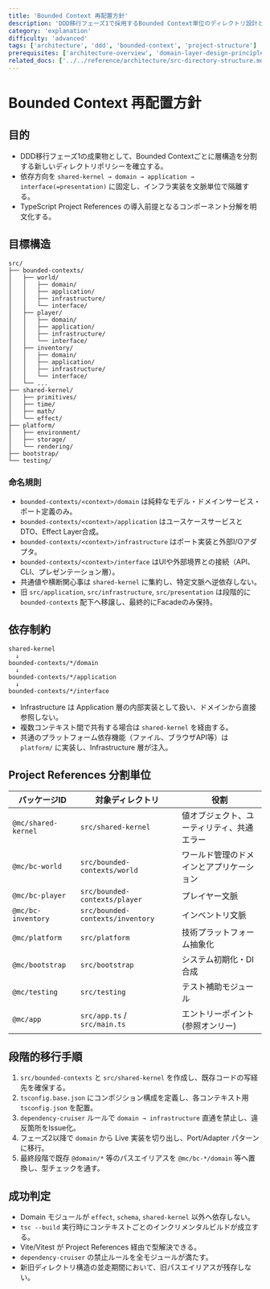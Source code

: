 ```yaml
---
title: 'Bounded Context 再配置方針'
description: 'DDD移行フェーズ1で採用するBounded Context単位のディレクトリ設計と依存境界のガイドライン。'
category: 'explanation'
difficulty: 'advanced'
tags: ['architecture', 'ddd', 'bounded-context', 'project-structure']
prerequisites: ['architecture-overview', 'domain-layer-design-principles']
related_docs: ['../../reference/architecture/src-directory-structure.md', '../../how-to/development/development-conventions.md']
---
```


# Bounded Context 再配置方針

## 目的

- DDD移行フェーズ1の成果物として、Bounded Contextごとに層構造を分割する新しいディレクトリポリシーを確立する。
- 依存方向を `shared-kernel → domain → application → interface(=presentation)` に固定し、インフラ実装を文脈単位で隔離する。
- TypeScript Project References の導入前提となるコンポーネント分解を明文化する。

## 目標構造

```
src/
├── bounded-contexts/
│   ├── world/
│   │   ├── domain/
│   │   ├── application/
│   │   ├── infrastructure/
│   │   └── interface/
│   ├── player/
│   │   ├── domain/
│   │   ├── application/
│   │   ├── infrastructure/
│   │   └── interface/
│   ├── inventory/
│   │   ├── domain/
│   │   ├── application/
│   │   ├── infrastructure/
│   │   └── interface/
│   └── ...
├── shared-kernel/
│   ├── primitives/
│   ├── time/
│   ├── math/
│   └── effect/
├── platform/
│   ├── environment/
│   ├── storage/
│   └── rendering/
├── bootstrap/
└── testing/
```

### 命名規則

- `bounded-contexts/<context>/domain` は純粋なモデル・ドメインサービス・ポート定義のみ。
- `bounded-contexts/<context>/application` はユースケースサービスとDTO、Effect Layer合成。
- `bounded-contexts/<context>/infrastructure` はポート実装と外部I/Oアダプタ。
- `bounded-contexts/<context>/interface` はUIや外部境界との接続（API、CLI、プレゼンテーション層）。
- 共通値や横断関心事は `shared-kernel` に集約し、特定文脈へ逆依存しない。
- 旧 `src/application`, `src/infrastructure`, `src/presentation` は段階的に `bounded-contexts` 配下へ移譲し、最終的にFacadeのみ保持。

## 依存制約

```
shared-kernel
  ↓
bounded-contexts/*/domain
  ↓
bounded-contexts/*/application
  ↓
bounded-contexts/*/interface
```

- Infrastructure は Application 層の内部実装として扱い、ドメインから直接参照しない。
- 複数コンテキスト間で共有する場合は `shared-kernel` を経由する。
- 共通のプラットフォーム依存機能（ファイル、ブラウザAPI等）は `platform/` に実装し、Infrastructure 層が注入。

## Project References 分割単位

| パッケージID | 対象ディレクトリ | 役割 |
| --- | --- | --- |
| `@mc/shared-kernel` | `src/shared-kernel` | 値オブジェクト、ユーティリティ、共通エラー |
| `@mc/bc-world` | `src/bounded-contexts/world` | ワールド管理のドメインとアプリケーション |
| `@mc/bc-player` | `src/bounded-contexts/player` | プレイヤー文脈 |
| `@mc/bc-inventory` | `src/bounded-contexts/inventory` | インベントリ文脈 |
| `@mc/platform` | `src/platform` | 技術プラットフォーム抽象化 |
| `@mc/bootstrap` | `src/bootstrap` | システム初期化・DI 合成 |
| `@mc/testing` | `src/testing` | テスト補助モジュール |
| `@mc/app` | `src/app.ts` / `src/main.ts` | エントリーポイント (参照オンリー) |

## 段階的移行手順

1. `src/bounded-contexts` と `src/shared-kernel` を作成し、既存コードの写経先を確保する。
2. `tsconfig.base.json` にコンポジション構成を定義し、各コンテキスト用 `tsconfig.json` を配置。
3. `dependency-cruiser` ルールで `domain → infrastructure` 直通を禁止し、違反箇所をIssue化。
4. フェーズ2以降で `domain` から Live 実装を切り出し、Port/Adapter パターンに移行。
5. 最終段階で既存 `@domain/*` 等のパスエイリアスを `@mc/bc-*/domain` 等へ置換し、型チェックを通す。

## 成功判定

- Domain モジュールが `effect`, `schema`, `shared-kernel` 以外へ依存しない。
- `tsc --build` 実行時にコンテキストごとのインクリメンタルビルドが成立する。
- Vite/Vitest が Project References 経由で型解決できる。
- `dependency-cruiser` の禁止ルールを全モジュールが満たす。
- 新旧ディレクトリ構造の並走期間において、旧パスエイリアスが残存しない。
